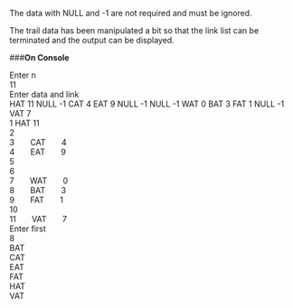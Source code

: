 The data with NULL and -1 are not required and must be ignored.

The trail data has been manipulated a bit so that the link list can be terminated and the output can be displayed.

###**On Console**

Enter n  
11  
Enter data and link  
HAT 11 NULL -1 CAT 4 EAT 9 NULL -1 NULL -1 WAT 0 BAT 3 FAT 1 NULL -1 VAT 7  
1&#09;HAT&#09;11  
2  
3&emsp;&emsp;CAT&emsp;&emsp;4  
4&emsp;&emsp;EAT&emsp;&emsp;9  
5  
6  
7&emsp;&emsp;WAT&emsp;&emsp;0  
8&emsp;&emsp;BAT&emsp;&emsp;3  
9&emsp;&emsp;FAT&emsp;&emsp;1  
10  
11&emsp;&emsp;VAT&emsp;&emsp;7  
Enter first  
8  
BAT  
CAT  
EAT  
FAT  
HAT  
VAT  
	
